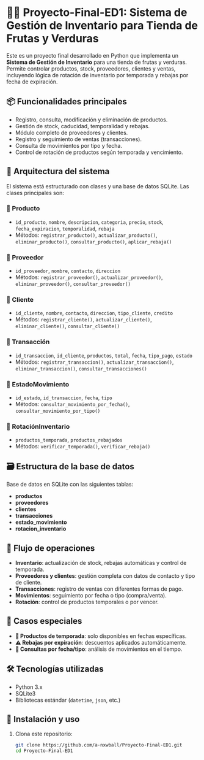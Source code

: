 # 🍎🥬 Proyecto-Final-ED1: Sistema de Gestión de Inventario para Tienda de Frutas y Verduras

Este es un proyecto final desarrollado en Python que implementa un **Sistema de Gestión de Inventario** para una tienda de frutas y verduras.
Permite controlar productos, stock, proveedores, clientes y ventas, incluyendo lógica de rotación de inventario por temporada y rebajas por fecha de expiración.

## 📦 Funcionalidades principales

- Registro, consulta, modificación y eliminación de productos.
- Gestión de stock, caducidad, temporalidad y rebajas.
- Módulo completo de proveedores y clientes.
- Registro y seguimiento de ventas (transacciones).
- Consulta de movimientos por tipo y fecha.
- Control de rotación de productos según temporada y vencimiento.

## 🧠 Arquitectura del sistema

El sistema está estructurado con clases y una base de datos SQLite. Las clases principales son:

### 🔸 Producto
- `id_producto`, `nombre`, `descripcion`, `categoria`, `precio`, `stock`, `fecha_expiracion`, `temporalidad`, `rebaja`
- Métodos: `registrar_producto()`, `actualizar_producto()`, `eliminar_producto()`, `consultar_producto()`, `aplicar_rebaja()`

### 🔸 Proveedor
- `id_proveedor`, `nombre`, `contacto`, `direccion`
- Métodos: `registrar_proveedor()`, `actualizar_proveedor()`, `eliminar_proveedor()`, `consultar_proveedor()`

### 🔸 Cliente
- `id_cliente`, `nombre`, `contacto`, `direccion`, `tipo_cliente`, `credito`
- Métodos: `registrar_cliente()`, `actualizar_cliente()`, `eliminar_cliente()`, `consultar_cliente()`

### 🔸 Transacción
- `id_transaccion`, `id_cliente`, `productos`, `total`, `fecha`, `tipo_pago`, `estado`
- Métodos: `registrar_transaccion()`, `actualizar_transaccion()`, `eliminar_transaccion()`, `consultar_transacciones()`

### 🔸 EstadoMovimiento
- `id_estado`, `id_transaccion`, `fecha`, `tipo`
- Métodos: `consultar_movimiento_por_fecha()`, `consultar_movimiento_por_tipo()`

### 🔸 RotaciónInventario
- `productos_temporada`, `productos_rebajados`
- Métodos: `verificar_temporada()`, `verificar_rebaja()`

## 🗃️ Estructura de la base de datos

Base de datos en SQLite con las siguientes tablas:

- **productos**
- **proveedores**
- **clientes**
- **transacciones**
- **estado_movimiento**
- **rotacion_inventario**

## 🔁 Flujo de operaciones

- **Inventario**: actualización de stock, rebajas automáticas y control de temporada.
- **Proveedores y clientes**: gestión completa con datos de contacto y tipo de cliente.
- **Transacciones**: registro de ventas con diferentes formas de pago.
- **Movimientos**: seguimiento por fecha o tipo (compra/venta).
- **Rotación**: control de productos temporales o por vencer.

## 🧠 Casos especiales

- **🎯 Productos de temporada**: solo disponibles en fechas específicas.
- **⚠️ Rebajas por expiración**: descuentos aplicados automáticamente.
- **📅 Consultas por fecha/tipo**: análisis de movimientos en el tiempo.

## 🛠️ Tecnologías utilizadas

- Python 3.x
- SQLite3
- Bibliotecas estándar (`datetime`, `json`, etc.)

## 🚀 Instalación y uso

1. Clona este repositorio:
   ```bash
   git clone https://github.com/a-nxwball/Proyecto-Final-ED1.git
   cd Proyecto-Final-ED1
   ```
````
